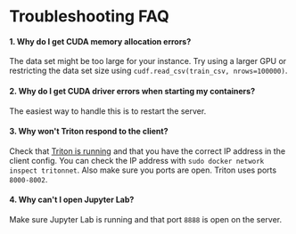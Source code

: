 # Troubleshooting FAQ

#### 1. Why do I get CUDA memory allocation errors?
The data set might be too large for your instance. Try using a larger GPU or restricting the data set size using `cudf.read_csv(train_csv, nrows=100000)`.

#### 2. Why do I get CUDA driver errors when starting my containers?
The easiest way to handle this is to restart the server.

#### 3. Why won't Triton respond to the client?
Check that [Triton is running](https://github.com/triton-inference-server/server/blob/main/docs/quickstart.md#verify-triton-is-running-correctly) and that you have the correct IP address in the client config. You can check the IP address with `sudo docker network inspect tritonnet`. Also make sure you ports are open. Triton uses ports `8000-8002`.

#### 4. Why can't I open Jupyter Lab?
Make sure Jupyter Lab is running and that port `8888` is open on the server.
